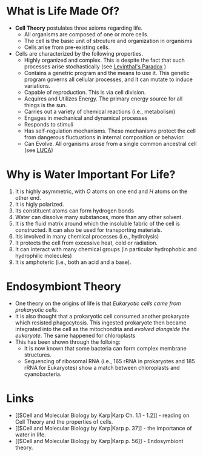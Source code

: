 # What is Life Made Of? 
* **Cell Theory** postulates three axioms regarding life.
	* All organisms are composed of one or more cells.
	* The cell is the basic unit of strcuture and organization in organisms
	* Cells arise from pre-existing cells.
* Cells are characterized by the following properties.
	* Highly organized and complex. This is despite the fact that such processes arise stochastically (see [Levinthal's Paradox](https://en.wikipedia.org/wiki/Levinthal%27s_paradox) )
	* Contains a genetric program and the means to use it. This genetic program governs all cellular processes, and it can mutate to induce variations.
	* Capable of reproduction. This is via cell division.
	* Acquires and Utilizes Energy. The primary energy source for all things is the sun. 
	* Carries out a variety of chemical reactions (i.e., metabolism)
	* Engages in mechanical and dynamical processes
	* Responds to stimuli
	* Has self-regulation mechanisms. These mechanisms protect the cell from dangerous fluctuations in internal composition or behavior.
	* Can Evolve. All organisms arose from a single common ancestral cell (see [LUCA](https://en.wikipedia.org/wiki/Last_universal_common_ancestor))
# Why is Water Important For Life?
1. It is highly asymmetric, with $O$ atoms on one end and $H$ atoms on the other end.
2. It is higly polarized.
3. Its constituent atoms can form hydrogen bonds 
4. Water can dissolve many substances, more than any other solvent.
5. It is the fluid matrix around which the insoluble fabric of the cell is constructed. It can also be used for transporting materials.
6. Itis involved in many chemical processes (i.e., hydrolysis)
7. It protects the cell from excessive heat, cold or radiation.
8. It can interact with many chemical groups (in particular hydrophobic and hydrophilic molecules)
9. It is amphoteric (i.e., both an acid and a base).
# Endosymbiont Theory
* One theory on the origins of life is that *Eukaryotic cells came from prokaryotic cells*. 
* It is also thought that a prokaryotic cell consumed another prokaryote which resisted phagocytosis. This ingested prokaryote then became integrated into the cell as the mitochondria and *evolved alongside the eukaryote*. The same happened for chloroplasts
* This has been shown through the folloing:
	* It is now known that some bacteria can form complex membrane structures.
	* Sequencing of ribosomal RNA (i.e., 165 rRNA in prokaryotes and 185 rRNA for Eukaryotes) show a match between chloroplasts and cyanobacteria.
# Links
* [[$Cell and Molecular Biology by Karp|Karp Ch. 1.1 - 1.2]] - reading on Cell Theory and the properties of cells.
* [[$Cell and Molecular Biology by Karp|Karp p. 37]] - the importance of water in life.
* [[$Cell and Molecular Biology by Karp|Karp p. 56]] - Endosymbiont theory.

